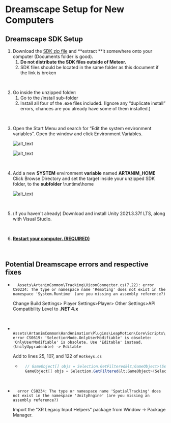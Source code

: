 # Dreamscape Setup for New Computers


## Dreamscape SDK Setup



1. Download the [SDK zip file](https://www.dropbox.com/s/jiaftnspbm09pda/SDK-6.5.9-20220902-092135.zip) and **extract **it somewhere onto your computer (Documents folder is good).
    1. **Do not distribute the SDK files outside of Meteor.**
    2. SDK files should be located in the same folder as this document if the link is broken

<br />

2. Go inside the unzipped folder:
    1. Go to the /install sub-folder
    2. Install all four of the .exe files included. (Ignore any “duplicate install” errors, chances are you already have some of them installed.)

<br />

3. Open the Start Menu and search for “Edit the system environment variables”. Open the window and click Environment Variables.

    ![alt_text](images/image3.png "System Properties")

    ![alt_text](images/image2.png "Environment Variables")

<br />

4. Add a new **SYSTEM** environment **variable** named **ARTANIM_HOME**<br />
    Click Browse Directory and set the target inside your unzipped SDK folder, to the **subfolder** \runtime\home

    ![alt_text](images/image1.png "Add System Variable")

<br />

5. (if you haven't already) Download and install Unity 2021.3.37f LTS, along with Visual Studio.

<br />

6. **<span style="text-decoration:underline;">Restart your computer. (REQUIRED)</span>**

<br />

## Potential Dreamscape errors and respective fixes

- ```
    Assets\ArtanimCommon\Tracking\ViconConnector.cs(7,22): error CS0234: The type or namespace name 'Remoting' does not exist in the namespace 'System.Runtime' (are you missing an assembly reference?)
    ```
    Change Build Settings> Player Settings>Player> Other Settings>API Compatibility Level  to **.NET 4.x**

<br />

- ```
    Assets\ArtanimCommon\HandAnimation\Plugins\LeapMotion\Core\Scripts\Utils\Editor\Hotkeys.cs(122,91): error CS0619: 'SelectionMode.OnlyUserModifiable' is obsolete: 'OnlyUserModifiable' is obsolete. Use 'Editable' instead. (UnityUpgradeable) -> Editable
    ```

    Add to lines 25, 107, and 122 of `Hotkeys.cs`

    - ```cs
        // GameObject[] objs = Selection.GetFiltered&lt;GameObject>(SelectionMode.ExcludePrefab | SelectionMode.OnlyUserModifiable | SelectionMode.Editable);
        GameObject[] objs = Selection.GetFiltered&lt;GameObject>(SelectionMode.ExcludePrefab | SelectionMode.TopLevel | SelectionMode.Editable);
        ```

<br />

- ```
    error CS0234: The type or namespace name 'SpatialTracking' does not exist in the namespace 'UnityEngine' (are you missing an assembly reference?)
    ```

    Import the "XR Legacy Input Helpers" package from Window -> Package Manager.
